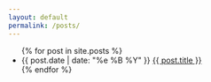 ```yaml
---
layout: default
permalink: /posts/
---
```


<article class="visual">
  <ul class="posts">
    {% for post in site.posts %}
    <li class='flex three-600 one-500 center'>
      <time class='one-third-600' datetime="{{ post.date | date: "%Y-%m-%e" }}">
        {{ post.date | date: "%e %B %Y" }}
      </time>
      <a class='two-third-600' href="{{ site.baseurl }}{{ post.url }}">{{ post.title }}</a>
    </li>
    {% endfor %}
    </ul>
</article>
